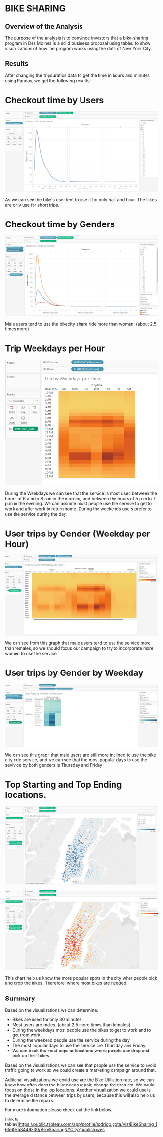 # BIKE SHARING

## Overview of the Analysis

The purpose of the analysis is to convince investors that a bike-sharing program in Des Moines is a solid business proposal using tableu to show visualizations of how the program works using the data of New York City.

## Results

After changing the tripduration data to get the time in hours and minutes using Pandas, we get the following results:

# Checkout time by Users 

![image](https://github.com/gotica462/bikesharing/blob/main/Images/Checkout%20Time%20by%20Users.png)

As we can see the bike's user tent to use it for only half and hour. The bikes are only use for short trips.

# Checkout time by Genders

![image](https://github.com/gotica462/bikesharing/blob/main/Images/Checkout%20Times%20by%20Gender.png)

Male users tend to use the bikecity share ride more than woman. (about 2.5 times more)

# Trip Weekdays per Hour

![image](https://github.com/gotica462/bikesharing/blob/main/Images/Trip%20Weekdays%20per%20Hour.png)

During the Weekdays we can see that the service is most used between the hours of 6 a.m to 8 a.m in the morning and between the hours of 5 p.m to 7 p.m in the evening. We can assume most people use the service to get to work and after work to return home. During the weekends users prefer to use the service during the day.

# User trips by Gender (Weekday per Hour)

![image](https://github.com/gotica462/bikesharing/blob/main/Images/Trips%20by%20Gender%20(Weekday%20per%20Hour).png)

We can see from this graph that male users tend to use the service more than females, so we should focus our campaign to try to incorporate more women to use the service

# User trips by Gender by Weekday

![image](https://github.com/gotica462/bikesharing/blob/main/Images/User%20Trips%20by%20Gender%20by%20Weekday.png)

We can see this graph that male users are still more inclined to use the bike city ride service, and we can see that the most popular days to use the sevivice by both genders is Thursday and Friday

# Top Starting and Top Ending locations.

![image](https://github.com/gotica462/bikesharing/blob/main/Images/Top%20Starting%20Locations.png)

![image](https://github.com/gotica462/bikesharing/blob/main/Images/Top%20Ending%20Locations.png)

This chart help us know the more popular spots in the city wher people pick and drop the bikes. Therefore, where most bikes are needed.

## Summary

Based on the visualizations we can determine:

- Bikes are used for only 30 minutes. 
- Most users are males. (about 2.5 more times than females)
- During the weekdays most people use the bikes to get to work and to get from work. 
- During the weekend people use the service during the day
- The most popular days to use the service are Thursday and Friday.
- We can track the most popular locations where people can drop and pick up their bikes.

Based on the visualizations we can see that people use the service to avoid traffic going to work so we could create a marketing campaign around that.


Aditional visualizations we could use are the Bike Utiliation rate, so we can know how often does the bike needs repair, change the tires etc. We could focus on those in the top locations. 
Another visualization we could use is the average distance between trips by users, because this will also help us to determine the repairs. 

For more information please check out the link below.

[link to tableu]https://public.tableau.com/app/profile/rodrigo.gota/viz/BikeSharing_16569758449830/BikeSharingNYCity?publish=yes
